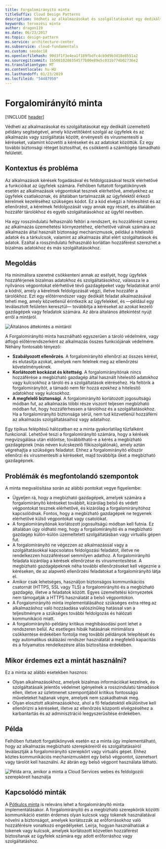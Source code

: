 ```yaml
---
title: Forgalomirányító minta
titleSuffix: Cloud Design Patterns
description: Védheti az alkalmazásokat és szolgáltatásokat egy dedikált üzemeltető példány segítségével, amely közvetítőként szolgál az ügyfelek és az alkalmazás vagy szolgáltatás között, érvényesíti és vírusmentesíti a kéréseket, valamint közvetíti a kéréseket és az adatokat közöttük.
keywords: tervezési minta
author: dragon119
ms.date: 06/23/2017
ms.topic: design-pattern
ms.service: architecture-center
ms.subservice: cloud-fundamentals
ms.custom: seodec18
ms.openlocfilehash: 99d3f1f3e4ea1f189fbdfc4cb9d9b3d18e8551a2
ms.sourcegitcommit: 1b50810208354577b00e89e5c031b774b02736e2
ms.translationtype: MT
ms.contentlocale: hu-HU
ms.lasthandoff: 01/23/2019
ms.locfileid: "54487950"
---
```

# <a name="gatekeeper-pattern"></a>Forgalomirányító minta

[!INCLUDE [header](../_includes/header.md)]

Védheti az alkalmazásokat és szolgáltatásokat egy dedikált üzemeltető példány segítségével, amely közvetítőként szolgál az ügyfelek és az alkalmazás vagy szolgáltatás között, érvényesíti és vírusmentesíti a kéréseket, valamint közvetíti a kéréseket és az adatokat közöttük. Ez egy további biztonsági réteget biztosíthat, és csökkenti a számítógép támadható felületét.

## <a name="context-and-problem"></a>Kontextus és probléma

Az alkalmazások kérések fogadásával és feldolgozásával teszik elérhetővé a funkcióikat az ügyfelek számára. Felhőben futtatott forgatókönyvek esetén az alkalmazások végpontokat tesznek elérhetővé, amelyekhez az ügyfelek csatlakoznak, és általában tartalmazzák az ügyfelektől érkező kérelmek kezeléséhez szükséges kódot. Ez a kód elvégzi a hitelesítést és az ellenőrzést, a kérelmek feldolgozását vagy annak egy részét, és általában hozzáfér tárolókhoz és egyéb szolgáltatásokhoz az ügyfél nevében.

Ha egy rosszindulatú felhasználó feltöri a rendszert, és hozzáférést szerez az alkalmazás üzemeltetési környezetéhez, elérhetővé válnak számára az alkalmazás által használt biztonsági mechanizmusok, például a hitelesítő adatok és a tárkulcsok, valamint az alkalmazás által elért szolgáltatások és adatok. Ezáltal a rosszindulatú felhasználó korlátlan hozzáférést szerezhet a bizalmas adatokhoz és más szolgáltatásokhoz.

## <a name="solution"></a>Megoldás

Ha minimálisra szeretné csökkenteni annak az esélyét, hogy ügyfelek hozzáférjenek bizalmas adatokhoz és szolgáltatásokhoz, válassza le a nyilvános végpontokat elérhetővé tévő gazdagépeket vagy feladatokat arról a kódról, amely a kérelmek feldolgozását végzi, illetve hozzáfér a tárolókhoz. Ezt egy előtérrendszer vagy dedikált feladat alkalmazásával teheti meg, amely közvetlenül érintkezik az ügyfelekkel, és &mdash;például egy leválasztott felületen keresztül&mdash; továbbítja a kéréseket az azokat kezelő gazdagépek vagy feladatok számára. Az ábra általános áttekintést nyújt erről a mintáról.

![Általános áttekintés a mintáról](./_images/gatekeeper-diagram.png)

A Forgalomirányító minta használható egyszerűen a tároló védelmére, vagy átfogó előtérrendszerként az alkalmazás összes funkciójának védelmére. Néhány fontosabb tényező:

- **Szabályozott ellenőrzés**. A forgalomirányító ellenőrzi az összes kérést, és elutasítja azokat, amelyek nem felelnek meg az ellenőrzési követelményeknek.
- **Korlátozott kockázat és kitettség**. A forgalomirányítónak nincs hozzáférése a megbízható gazdagép által használt hitelesítő adatokhoz vagy kulcsokhoz a tároló és a szolgáltatások eléréséhez. Ha feltörik a forgalomirányítót, a támadó nem fér hozzá ezekhez a hitelesítő adatokhoz vagy kulcsokhoz.
- **A megfelelő biztonsági**. A forgalomirányító korlátozott jogosultságú módban fut, az alkalmazás többi része viszont teljesen megbízható módban fut, hogy hozzáférhessen a tárolóhoz és a szolgáltatásokhoz. Ha a forgalomirányító biztonsága sérül, nem tud közvetlenül hozzáférni az alkalmazás szolgáltatásaihoz vagy adataihoz.

Egy tipikus felépítésű hálózatban ez a minta gyakorlatilag tűzfalként funkcionál. Lehetővé teszi a forgalomirányító számára, hogy a kérések megvizsgálása után eldöntse, továbbítható-e a kérés a megbízható gazdagépnek (más néven kulcskezelő főkiszolgálónak), amely aztán végrehajtja a szükséges feladatot. Ehhez a forgalomirányító először ellenőrzi és vírusmentesíti a kéréseket, majd továbbítja őket a megbízható gazdagépnek.

## <a name="issues-and-considerations"></a>Problémák és megfontolandó szempontok

A minta megvalósítása során az alábbi pontokat vegye figyelembe:

- Ügyeljen rá, hogy a megbízható gazdagépek, amelyek számára a forgalomirányító kéréseket továbbít, kizárólag belső és védett végpontokat tesznek elérhetővé, és kizárólag a forgalomirányítóhoz kapcsolódnak. Fontos, hogy a megbízható gazdagépek ne tegyenek elérhetővé külső végpontokat vagy csatolókat.
- A forgalomirányítónak korlátozott jogosultságú módban kell futnia. Ez általában úgy oldható meg, hogy a forgalomirányító és a megbízható gazdagép külön-külön üzemeltetett szolgáltatásban vagy virtuális gépen fut.
- A forgalomirányító ne végezzen az alkalmazással vagy a szolgáltatásokkal kapcsolatos feldolgozási feladatot, illetve ne rendelkezzen hozzáféréssel semmilyen adathoz. A forgalomirányító feladata kizárólag a kérések ellenőrzése és vírusmentesítése. A megbízható gazdagépeknek néha további ellenőrzéseket kell végeznie a kéréseken, de az alapvető ellenőrzési feladatokat a forgalomirányító látja el.
- Amikor csak lehetséges, használjon biztonságos kommunikációs csatornát (HTTPS, SSL vagy TLS) a forgalomirányító és a megbízható gazdagép, illetve a feladatok között. Egyes üzemeltetési környezetek nem támogatják a HTTPS használatát a belső végpontokon.
- A Forgalomirányító minta implementálásához szükséges extra réteg az alkalmazáshoz való hozzáadása valószínűleg hatással van a teljesítményre a szükséges további feldolgozás és hálózati kommunikáció miatt.
- A forgalomirányító-példány kritikus meghibásodási pont lehet a rendszeren belül. Az esetleges hibák hatásának minimálisra csökkentése érdekében fontolja meg további példányok telepítését és egy automatikus skálázási rendszer használatát a megfelelő kapacitás és a folyamatos rendelkezésre állás biztosítása érdekében.

## <a name="when-to-use-this-pattern"></a>Mikor érdemes ezt a mintát használni?

Ez a minta az alábbi esetekben hasznos:

- Olyan alkalmazásokhoz, amelyek bizalmas információkat kezelnek, és szolgáltatásaik jelentős védelmet igényelnek a rosszindulatú támadások ellen, illetve az üzletmenet szempontjából kritikus fontosságú műveleteket hajtanak végre, amelyek nem szakadhatnak meg.
- Olyan elosztott alkalmazásokhoz, ahol a fő feladatoktól elkülönítve kell ellenőrizni a kéréseket, illetve az ellenőrzés központi elvégzéséhez a karbantartás és az adminisztráció leegyszerűsítése érdekében.

## <a name="example"></a>Példa

Felhőben futtatott forgatókönyvek esetén ez a minta úgy implementálható, hogy az alkalmazás megbízható szerepköreiről és szolgáltatásairól leválasztják a forgalomirányító szerepkört vagy virtuális gépet. Ehhez köztes kommunikációs mechanizmusként egy belső végpontot, üzenetsort vagy tárolót kell használni. Az ábrán egy belső végpont használata látható.

![Példa arra, amikor a minta a Cloud Services webes és feldolgozói szerepköreit használja](./_images/gatekeeper-endpoint.png)

## <a name="related-patterns"></a>Kapcsolódó minták

A [Pótkulcs minta](./valet-key.md) is releváns lehet a forgalomirányító minta implementálásakor. A forgalomirányító és a megbízható szerepkörök közötti kommunikáció esetén érdemes olyan kulcsok vagy tokenek használatával növelni a biztonságot, amelyek korlátozzák az erőforrásokhoz való hozzáférésre vonatkozó engedélyeket. Leírja, hogyan használhatóak a tokenek vagy kulcsok, amelyek korlátozott közvetlen hozzáférést biztosítanak az ügyfelek számára egy adott erőforráshoz vagy szolgáltatáshoz.

